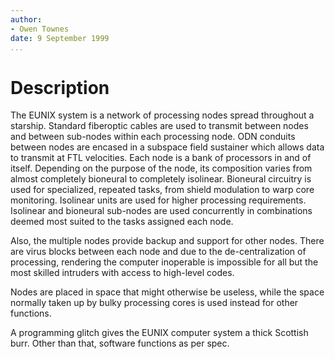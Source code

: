 ```yaml
---
author:
- Owen Townes
date: 9 September 1999
...
```


Description
===========

The EUNIX system is a network of processing nodes spread throughout a
starship. Standard fiberoptic cables are used to transmit between nodes
and between sub-nodes within each processing node. ODN conduits between
nodes are encased in a subspace field sustainer which allows data to
transmit at FTL velocities. Each node is a bank of processors in and of
itself. Depending on the purpose of the node, its composition varies
from almost completely bioneural to completely isolinear. Bioneural
circuitry is used for specialized, repeated tasks, from shield
modulation to warp core monitoring. Isolinear units are used for higher
processing requirements. Isolinear and bioneural sub-nodes are used
concurrently in combinations deemed most suited to the tasks assigned
each node.

Also, the multiple nodes provide backup and support for other nodes.
There are virus blocks between each node and due to the
de-centralization of processing, rendering the computer inoperable is
impossible for all but the most skilled intruders with access to
high-level codes.

Nodes are placed in space that might otherwise be useless, while the
space normally taken up by bulky processing cores is used instead for
other functions.

A programming glitch gives the EUNIX computer system a thick Scottish
burr. Other than that, software functions as per spec.
